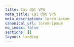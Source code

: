 ```yaml
---
title: Cài đặt VPS
meta_title: Cài đặt VPS
meta_description: lorem-ipsum
canonical_url: lorem-ipsum
no_index: false
sections: []
layout: landing
---
```

